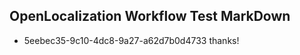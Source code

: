 ## OpenLocalization Workflow Test MarkDown
* 5eebec35-9c10-4dc8-9a27-a62d7b0d4733 thanks!

<!--HONumber=Jul16_HO2-->


